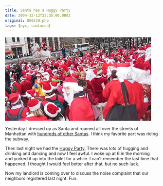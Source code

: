 ```yaml
---
title: Santa has a Huggy Party
date: 2004-12-12T22:35:00.000Z
original: 000239.php
tags: [nyc, santacon]
---
```


<p class="polaroid" style="--deg: -2deg"><img src="./santas.jpg" /></p>

Yesterday I dressed up as Santa and roamed all over the streets of Manhattan with <a href="http://www.santacon.com/">hundreds of other Santas</a>. I think my favorite part was riding the subway.

Then last night we had the <a href="https://www.pascal.com/party/old/huggyparty/">Huggy Party</a>. There was lots of hugging and drinking and dancing and now I feel awful. I woke up at 6 in the morning and yorked it up into the toilet for a while. I can’t remember the last time that happened. I thought I would feel better after that, but no such luck.

Now my landlord is coming over to discuss the noise complaint that our neighbors registered last night. Fun.
